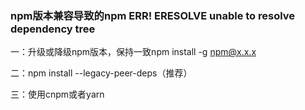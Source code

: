 ### npm版本兼容导致的npm ERR! ERESOLVE unable to resolve dependency tree

一：升级或降级npm版本，保持一致npm install -g npm@x.x.x

二：npm install --legacy-peer-deps（推荐）

三：使用cnpm或者yarn

